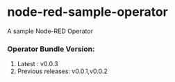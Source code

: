 # node-red-sample-operator
A sample Node-RED Operator


### Operator Bundle Version: 
1) Latest : v0.0.3
2) Previous releases: v0.0.1,v0.0.2


